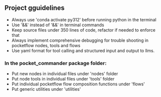 ## Project gguidelines

- Always use 'conda activate py312' before running python in the terminal
- Use '&&' instead of '&amp;&amp;' in terminal commands
- Keep source files under 350 lines of code, refactor if needed to enforce that
- Always implement comprehensive debugging for trouble shooting in pocketflow nodes, tools and flows
- Use yaml format for tool calling and structured input and output to llms.

### In the pocket_commander package folder:
  - Put new nodes in individual files under 'nodes' folder
  - Put node tools in individual files under 'tools' folder
  - Put individual pocketflow flow composition functions under 'flows'
  - Put generic utilities under 'utilities'